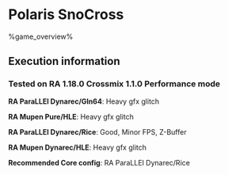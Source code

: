 # Polaris SnoCross 

%game_overview%

## Execution information

### Tested on RA 1.18.0 Crossmix 1.1.0 Performance mode

**RA ParaLLEl Dynarec/Gln64**: Heavy gfx glitch

**RA Mupen Pure/HLE**: Heavy gfx glitch

**RA ParaLLEl Dynarec/Rice**: Good, Minor FPS, Z-Buffer

**RA Mupen Dynarec/HLE**: Heavy gfx glitch

**Recommended Core config**: RA ParaLLEl Dynarec/Rice